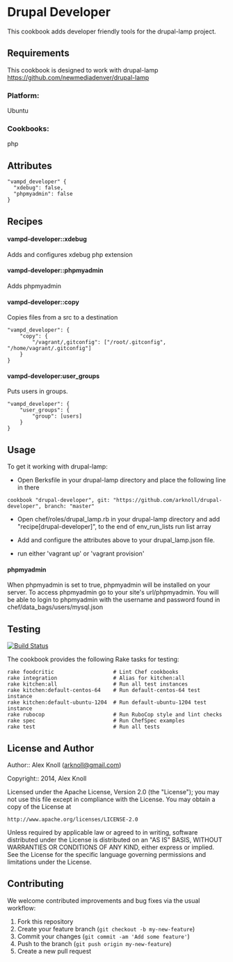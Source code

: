 Drupal Developer
================

This cookbook adds developer friendly tools for the drupal-lamp project.

Requirements
------------

This cookbook is designed to work with drupal-lamp https://github.com/newmediadenver/drupal-lamp

### Platform:

Ubuntu

### Cookbooks:

php

Attributes
----------
````
"vampd_developer" {
  "xdebug": false,
  "phpmyadmin": false
}
````

Recipes
-------
#### vampd-developer::xdebug

Adds and configures xdebug php extension

#### vampd-developer::phpmyadmin

Adds phpmyadmin

#### vampd-developer::copy

Copies files from a src to a destination
```
"vampd_developer": {
    "copy": {
        "/vagrant/,gitconfig": ["/root/.gitconfig", "/home/vagrant/.gitconfig"]
    }
}
```

#### vampd-developer:user_groups

Puts users in groups.
```
"vampd_developer": {
    "user_groups": {
        "group": [users]
    }
}
```

Usage
-----
To get it working with drupal-lamp:
* Open Berksfile in your drupal-lamp directory and place the following line in there
````
cookbook "drupal-developer", git: "https://github.com/arknoll/drupal-developer", branch: "master"
````
* Open chef/roles/drupal_lamp.rb in your drupal-lamp directory and add "recipe[drupal-developer]", to the end of env_run_lists run list array

* Add and configure the attributes above to your drupal_lamp.json file.

* run either 'vagrant up' or 'vagrant provision'

#### phpmyadmin
When phpmyadmin is set to true, phpmyadmin will be installed on your server. To access phpmyadmin go to your site's url/phpmyadmin. You will be able to login to phpmyadmin with the username and password found in chef/data_bags/users/mysql.json

Testing
-------

[![Build Status](https://travis-ci.org/arknoll/drupal-developer.png?branch=master)](https://travis-ci.org/arknoll/drupal-developer)

The cookbook provides the following Rake tasks for testing:

    rake foodcritic                   # Lint Chef cookbooks
    rake integration                  # Alias for kitchen:all
    rake kitchen:all                  # Run all test instances
    rake kitchen:default-centos-64    # Run default-centos-64 test instance
    rake kitchen:default-ubuntu-1204  # Run default-ubuntu-1204 test instance
    rake rubocop                      # Run RuboCop style and lint checks
    rake spec                         # Run ChefSpec examples
    rake test                         # Run all tests

License and Author
------------------

Author:: Alex Knoll (arknoll@gmail.com)

Copyright:: 2014, Alex Knoll

Licensed under the Apache License, Version 2.0 (the "License");
you may not use this file except in compliance with the License.
You may obtain a copy of the License at

    http://www.apache.org/licenses/LICENSE-2.0

Unless required by applicable law or agreed to in writing, software
distributed under the License is distributed on an "AS IS" BASIS,
WITHOUT WARRANTIES OR CONDITIONS OF ANY KIND, either express or implied.
See the License for the specific language governing permissions and
limitations under the License.

Contributing
------------

We welcome contributed improvements and bug fixes via the usual workflow:

1. Fork this repository
2. Create your feature branch (`git checkout -b my-new-feature`)
3. Commit your changes (`git commit -am 'Add some feature'`)
4. Push to the branch (`git push origin my-new-feature`)
5. Create a new pull request
